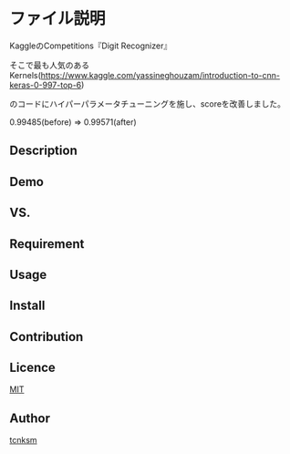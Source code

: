 ファイル説明
====

KaggleのCompetitions『Digit Recognizer』

そこで最も人気のあるKernels(https://www.kaggle.com/yassineghouzam/introduction-to-cnn-keras-0-997-top-6)

のコードにハイパーパラメータチューニングを施し、scoreを改善しました。

0.99485(before) ⇒ 0.99571(after) 

## Description

## Demo

## VS. 

## Requirement

## Usage

## Install

## Contribution

## Licence

[MIT](https://github.com/tcnksm/tool/blob/master/LICENCE)

## Author

[tcnksm](https://github.com/tcnksm)
